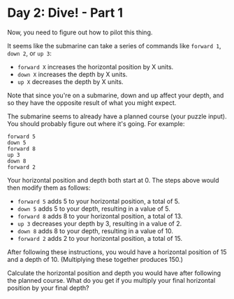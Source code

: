 # Day 2: Dive! - Part 1

Now, you need to figure out how to pilot this thing.

It seems like the submarine can take a series of commands like `forward 1`, `down 2`, or `up 3`:

 * `forward X` increases the horizontal position by X units.
 * `down X` increases the depth by X units.
 * `up X` decreases the depth by X units.

Note that since you're on a submarine, down and up affect your depth, and so they have the opposite result of what you might expect.

The submarine seems to already have a planned course (your puzzle input). You should probably figure out where it's going. For example:
```
forward 5
down 5
forward 8
up 3
down 8
forward 2
```
Your horizontal position and depth both start at 0. The steps above would then modify them as follows:

 * `forward 5` adds 5 to your horizontal position, a total of 5.
 * `down 5` adds 5 to your depth, resulting in a value of 5.
 * `forward 8` adds 8 to your horizontal position, a total of 13.
 * `up 3` decreases your depth by 3, resulting in a value of 2.
 * `down 8` adds 8 to your depth, resulting in a value of 10.
 * `forward 2` adds 2 to your horizontal position, a total of 15.

After following these instructions, you would have a horizontal position of 15 and a depth of 10. (Multiplying these together produces 150.)

Calculate the horizontal position and depth you would have after following the planned course. What do you get if you multiply your final horizontal position by your final depth?